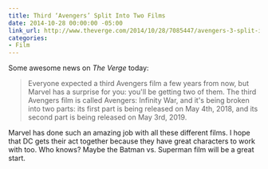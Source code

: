 ```yaml
---
title: Third ‘Avengers’ Split Into Two Films
date: 2014-10-28 00:00:00 -05:00
link_url: http://www.theverge.com/2014/10/28/7085447/avengers-3-split-into-two-films-infinity-war
categories:
- Film
---
```


Some awesome news on *The Verge* today:

> Everyone expected a third Avengers film a few years from now, but Marvel has a surprise for you: you'll be getting two of them. The third Avengers film is called Avengers: Infinity War, and it's being broken into two parts: its first part is being released on May 4th, 2018, and its second part is being released on May 3rd, 2019.

Marvel has done such an amazing job with all these different films. I hope that DC gets their act together because they have great characters to work with too. Who knows? Maybe the Batman vs. Superman film will be a great start.
